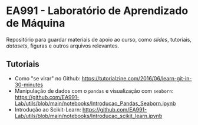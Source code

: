 # EA991 - Laboratório de Aprendizado de Máquina

Repositório para guardar materiais de apoio ao curso, como *slides*, tutoriais, *datasets*, figuras e outros arquivos relevantes.

## Tutoriais

- Como "se virar" no Github: https://tutorialzine.com/2016/06/learn-git-in-30-minutes
- Manipulação de dados com o `pandas` e visualização com `seaborn`: https://github.com/EA991-Lab/utils/blob/main/notebooks/Introducao_Pandas_Seaborn.ipynb
- Introdução ao Scikit-Learn: https://github.com/EA991-Lab/utils/blob/main/notebooks/Introducao_scikit_learn.ipynb

